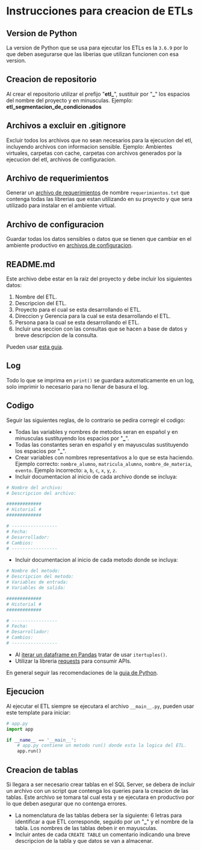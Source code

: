# Instrucciones para creacion de ETLs

## Version de Python
La version de Python que se usa para ejecutar los ETLs es la `3.6.9` por lo que deben asegurarse que las liberias que utilizan funcionen con esa version.

## Creacion de repositorio
Al crear el repositorio utilizar el prefijo "**etl_**", sustituir por "**_**" los espacios del nombre del proyecto y en minusculas. Ejemplo: **etl_segmentacion_de_condicionados**

## Archivos a excluir en .gitignore
Excluir todos los archivos que no sean necesarios para la ejecucion del etl, incluyendo archivos con informacion sensible. Ejemplo: Ambientes virtuales, carpetas con cache, carpetas con archivos generados por la ejecucion del etl, archivos de configuracion.

## Archivo de requerimientos
Generar un [archivo de requerimientos](https://pip.pypa.io/en/stable/user_guide/#requirements-files) de nombre `requerimientos.txt` que contenga todas las librerias que estan utilizando en su proyecto y que sera utilizado para instalar en el ambiente virtual.

## Archivo de configuracion
Guardar todas los datos sensibles o datos que se tienen que cambiar en el ambiente productivo en [archivos de configuracion](https://docs.python.org/3/library/configparser.html).

## README.md
Este archivo debe estar en la raiz del proyecto y debe incluir los siguientes datos:
1. Nombre del ETL.
2. Descripcion del ETL.
3. Proyecto para el cual se esta desarrollando el ETL.
4. Direccion y Gerencia para la cual se esta desarrollando el ETL.
5. Persona para la cual se esta desarrollando el ETL.
6. Incluir una seccion con las consultas que se hacen a base de datos y breve descripcion de la consulta.

Pueden usar [esta guia](https://github.com/adam-p/markdown-here/wiki/Markdown-Cheatsheet).

## Log
Todo lo que se imprima en `print()` se guardara automaticamente en un log, solo imprimir lo necesario para no llenar de basura el log.

## Codigo
Seguir las siguientes reglas, de lo contrario se pedira corregir el codigo:
* Todas las variables y nombres de metodos seran en español y en minusculas sustituyendo los espacios por "**_**".
* Todas las constantes seran en español y en mayusculas sustituyendo los espacios por "**_**".
* Crear variables con nombres representativos a lo que se esta haciendo. Ejemplo correcto: `nombre_alumno`, `matricula_alumno`, `nombre_de_materia`, `evento`. Ejemplo incorrecto: `a`, `b`, `c`, `x`, `y`, `z`.
* Incluir documentacion al inicio de cada archivo donde se incluya:
``` python
# Nombre del archivo:
# Descripcion del archivo:

#############
# Historial #
#############

# -----------------
# Fecha:
# Desarrollador:
# Cambios:
# -----------------

```
* Incluir documentacion al inicio de cada metodo donde se incluya:
``` python
# Nombre del metodo:
# Descripcion del metodo:
# Variables de entrada:
# Variables de salida:

#############
# Historial #
#############

# -----------------
# Fecha:
# Desarrollador:
# Cambios:
# -----------------

```
* Al [iterar un dataframe en Pandas](https://medium.com/swlh/why-pandas-itertuples-is-faster-than-iterrows-and-how-to-make-it-even-faster-bc50c0edd30d) tratar de usar `itertuples()`.
* Utilizar la libreria [requests](https://pypi.org/project/requests/) para consumir APIs.


En general seguir las recomendaciones de la [guia de Python](https://peps.python.org/pep-0008/).

## Ejecucion
Al ejecutar el ETL siempre se ejecutara el archivo `__main__.py`, pueden usar este template para iniciar:

``` python
# app.py
import app

if __name__ == '__main__':
    # app.py contiene un metodo run() donde esta la logica del ETL.
    app.run()
```

## Creacion de tablas
Si llegara a ser necesario crear tablas en el SQL Server, se debera de incluir un archivo con un script que contenga los queries para la creacion de las tablas. Este archivo se tomara tal cual esta y se ejecutara en productivo por lo que deben asegurar que no contenga errores.
* La nomenclatura de las tablas debera ser la siguiente: 6 letras para identificar a que ETL corresponde, seguido por un "**_**" y el nombre de la tabla. Los nombres de las tablas deben ir en mayusculas.
* Incluir antes de cada `CREATE TABLE` un comentario indicando una breve descripcion de la tabla y que datos se van a almacenar.
